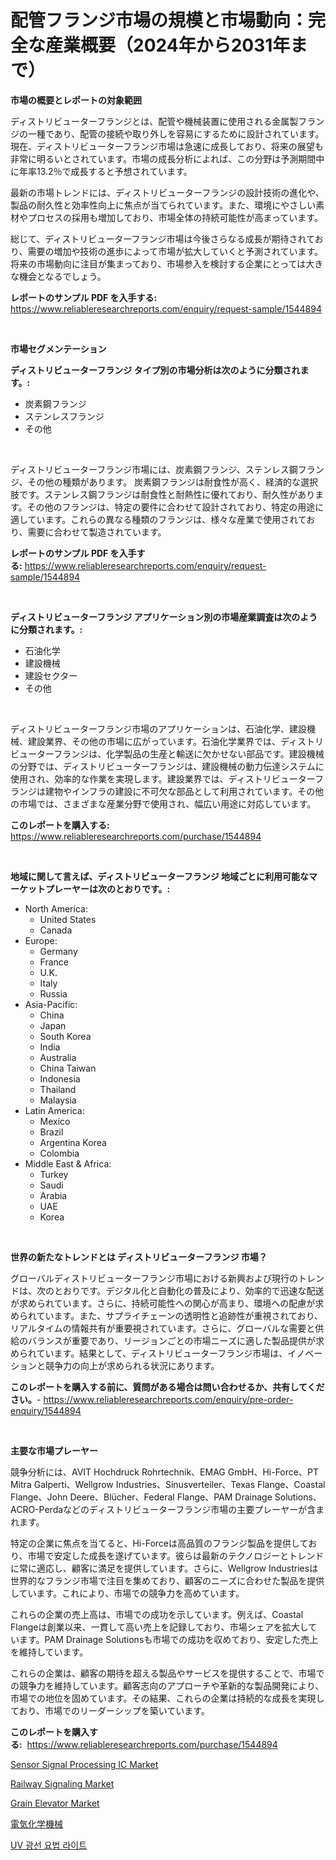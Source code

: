 <p><h1>配管フランジ市場の規模と市場動向：完全な産業概要（2024年から2031年まで）</h1></p><p><strong>市場の概要とレポートの対象範囲</strong></p>
<p><p>ディストリビューターフランジとは、配管や機械装置に使用される金属製フランジの一種であり、配管の接続や取り外しを容易にするために設計されています。現在、ディストリビューターフランジ市場は急速に成長しており、将来の展望も非常に明るいとされています。市場の成長分析によれば、この分野は予測期間中に年率13.2％で成長すると予想されています。</p><p>最新の市場トレンドには、ディストリビューターフランジの設計技術の進化や、製品の耐久性と効率性向上に焦点が当てられています。また、環境にやさしい素材やプロセスの採用も増加しており、市場全体の持続可能性が高まっています。</p><p>総じて、ディストリビューターフランジ市場は今後さらなる成長が期待されており、需要の増加や技術の進歩によって市場が拡大していくと予測されています。将来の市場動向に注目が集まっており、市場参入を検討する企業にとっては大きな機会となるでしょう。</p></p>
<p><strong>レポートのサンプル PDF を入手する:</strong> <a href="https://www.reliableresearchreports.com/enquiry/request-sample/1544894">https://www.reliableresearchreports.com/enquiry/request-sample/1544894</a></p>
<p>&nbsp;</p>
<p><strong>市場セグメンテーション</strong></p>
<p><strong>ディストリビューターフランジ タイプ別の市場分析は次のように分類されます。:</strong></p>
<p><ul><li>炭素鋼フランジ</li><li>ステンレスフランジ</li><li>その他</li></ul></p>
<p>&nbsp;</p>
<p><p>ディストリビューターフランジ市場には、炭素鋼フランジ、ステンレス鋼フランジ、その他の種類があります。 炭素鋼フランジは耐食性が高く、経済的な選択肢です。ステンレス鋼フランジは耐食性と耐熱性に優れており、耐久性があります。その他のフランジは、特定の要件に合わせて設計されており、特定の用途に適しています。これらの異なる種類のフランジは、様々な産業で使用されており、需要に合わせて製造されています。</p></p>
<p><strong>レポートのサンプル PDF を入手する:</strong>&nbsp;<a href="https://www.reliableresearchreports.com/enquiry/request-sample/1544894">https://www.reliableresearchreports.com/enquiry/request-sample/1544894</a></p>
<p>&nbsp;</p>
<p><strong> ディストリビューターフランジ アプリケーション別の市場産業調査は次のように分類されます。:</strong></p>
<p><ul><li>石油化学</li><li>建設機械</li><li>建設セクター</li><li>その他</li></ul></p>
<p>&nbsp;</p>
<p><p>ディストリビューターフランジ市場のアプリケーションは、石油化学、建設機械、建設業界、その他の市場に広がっています。石油化学業界では、ディストリビューターフランジは、化学製品の生産と輸送に欠かせない部品です。建設機械の分野では、ディストリビューターフランジは、建設機械の動力伝達システムに使用され、効率的な作業を実現します。建設業界では、ディストリビューターフランジは建物やインフラの建設に不可欠な部品として利用されています。その他の市場では、さまざまな産業分野で使用され、幅広い用途に対応しています。</p></p>
<p><strong>このレポートを購入する:</strong>&nbsp; <a href="https://www.reliableresearchreports.com/purchase/1544894">https://www.reliableresearchreports.com/purchase/1544894</a></p>
<p>&nbsp;</p>
<p><strong>地域に関して言えば、ディストリビューターフランジ 地域ごとに利用可能なマーケットプレーヤーは次のとおりです。:</strong></p>
<p><ul>
    <li>
        North America:
        <ul>
            <li>United States</li>
            <li>Canada</li>
        </ul>
    </li>
    <li>
        Europe:
        <ul>
            <li>Germany</li>
            <li>France</li>
            <li>U.K.</li>
            <li>Italy</li>
            <li>Russia</li>
        </ul>
    </li>
    <li>
        Asia-Pacific:
        <ul>
            <li>China</li>
            <li>Japan</li>
            <li>South Korea</li>
            <li>India</li>
            <li>Australia</li>
            <li>China Taiwan</li>
            <li>Indonesia</li>
            <li>Thailand</li>
            <li>Malaysia</li>
        </ul>
    </li>
    <li>
        Latin America:
        <ul>
            <li>Mexico</li>
            <li>Brazil</li>
            <li>Argentina Korea</li>
            <li>Colombia</li>
        </ul>
    </li>
    <li>
        Middle East & Africa:
        <ul>
            <li>Turkey</li>
            <li>Saudi</li>
            <li>Arabia</li>
            <li>UAE</li>
            <li>Korea</li>
        </ul>
    </li>
    </ul></p>
<p>&nbsp;</p>
<p><strong>世界の新たなトレンドとは ディストリビューターフランジ 市場？</strong></p>
<p><p>グローバルディストリビューターフランジ市場における新興および現行のトレンドは、次のとおりです。デジタル化と自動化の普及により、効率的で迅速な配送が求められています。さらに、持続可能性への関心が高まり、環境への配慮が求められています。また、サプライチェーンの透明性と追跡性が重視されており、リアルタイムの情報共有が重要視されています。さらに、グローバルな需要と供給のバランスが重要であり、リージョンごとの市場ニーズに適した製品提供が求められています。結果として、ディストリビューターフランジ市場は、イノベーションと競争力の向上が求められる状況にあります。</p></p>
<p><strong>このレポートを購入する前に、質問がある場合は問い合わせるか、共有してください。</strong>- <a href="https://www.reliableresearchreports.com/enquiry/pre-order-enquiry/1544894">https://www.reliableresearchreports.com/enquiry/pre-order-enquiry/1544894</a></p>
<p>&nbsp;</p>
<p><strong>主要な市場プレーヤー</strong></p>
<p><p>競争分析には、AVIT Hochdruck Rohrtechnik、EMAG GmbH、Hi-Force、PT Mitra Galperti、Wellgrow Industries、Sinusverteiler、Texas Flange、Coastal Flange、John Deere、Blücher、Federal Flange、PAM Drainage Solutions、ACRO-Perdaなどのディストリビューターフランジ市場の主要プレーヤーが含まれます。</p><p>特定の企業に焦点を当てると、Hi-Forceは高品質のフランジ製品を提供しており、市場で安定した成長を遂げています。彼らは最新のテクノロジーとトレンドに常に適応し、顧客に満足を提供しています。さらに、Wellgrow Industriesは世界的なフランジ市場で注目を集めており、顧客のニーズに合わせた製品を提供しています。これにより、市場での競争力を高めています。</p><p>これらの企業の売上高は、市場での成功を示しています。例えば、Coastal Flangeは創業以来、一貫して高い売上を記録しており、市場シェアを拡大しています。PAM Drainage Solutionsも市場での成功を収めており、安定した売上を維持しています。</p><p>これらの企業は、顧客の期待を超える製品やサービスを提供することで、市場での競争力を維持しています。顧客志向のアプローチや革新的な製品開発により、市場での地位を固めています。その結果、これらの企業は持続的な成長を実現しており、市場でのリーダーシップを築いています。</p></p>
<p><strong>このレポートを購入する:</strong>&nbsp;&nbsp;<a href="https://www.reliableresearchreports.com/purchase/1544894">https://www.reliableresearchreports.com/purchase/1544894</a></p>
<p><p><a href="https://github.com/lylyparadise/Market-Research-Report-List-2/blob/main/sensor-signal-processing-ic-market.md">Sensor Signal Processing IC Market</a></p><p><a href="https://issuu.com/reportprime-2/docs/railway-signaling-market-size-2030.pptx">Railway Signaling Market</a></p><p><a href="https://view.publitas.com/reportprime-1/grain-elevator-market-research-report-provides-thorough-industry-overview-which-offers-an-in-depth-analysis-of-product-trends-and-new-market-divisions/">Grain Elevator Market</a></p><p><a href="https://github.com/NashBeahan2023/Market-Research-Report-List-1/blob/main/973238413777.md">電気化学機械</a></p><p><a href="https://github.com/vsap75a286l/Market-Research-Report-List-1/blob/main/477124412728.md">UV 광선 요법 라이트</a></p></p>